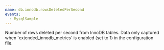 ```yaml
---
name: db.innodb.rowsDeletedPerSecond
events:
  - MysqlSample
---
```


Number of rows deleted per second from InnoDB tables. Data only captured when \`extended\_innodb\_metrics\` is enabled (set to 1) in the configuration file.
